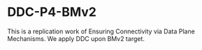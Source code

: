 # DDC-P4-BMv2
This is a replication work of Ensuring Connectivity via Data Plane Mechanisms. We apply DDC upon BMv2 target.

